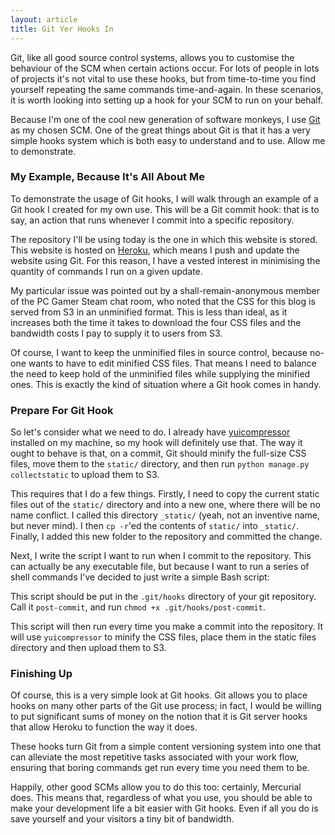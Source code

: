 ```yaml
---
layout: article
title: Git Yer Hooks In
---
```


Git, like all good source control systems, allows you to customise the
behaviour of the SCM when certain actions occur. For lots of people in lots
of projects it's not vital to use these hooks, but from time-to-time you find
yourself repeating the same commands time-and-again. In these scenarios, it is
worth looking into setting up a hook for your SCM to run on your behalf.

Because I'm one of the cool new generation of software monkeys, I use
[Git](http://git-scm.com/) as my chosen SCM. One of the great things about Git
is that it has a very simple hooks system which is both easy to understand and
to use. Allow me to demonstrate.

### My Example, Because It's All About Me

To demonstrate the usage of Git hooks, I will walk through an example of a Git
hook I created for my own use. This will be a Git commit hook: that is to say,
an action that runs whenever I commit into a specific repository.

The repository I'll be using today is the one in which this website is stored.
This website is hosted on [Heroku](http://www.heroku.com/), which means I push
and update the website using Git. For this reason, I have a vested interest in
minimising the quantity of commands I run on a given update.

My particular issue was pointed out by a shall-remain-anonymous member of the
PC Gamer Steam chat room, who noted that the CSS for this blog is served from
S3 in an unminified format. This is less than ideal, as it increases both the
time it takes to download the four CSS files and the bandwidth costs I pay to
supply it to users from S3.

Of course, I want to keep the unminified files in source control, because
no-one wants to have to edit minified CSS files. That means I need to balance
the need to keep hold of the unminified files while supplying the minified
ones. This is exactly the kind of situation where a Git hook comes in handy.

### Prepare For Git Hook

So let's consider what we need to do. I already have
[yuicompressor](http://developer.yahoo.com/yui/compressor/) installed on my
machine, so my hook will definitely use that. The way it ought to behave is
that, on a commit, Git should minify the full-size CSS files, move them to
the `static/` directory, and then run `python manage.py collectstatic` to
upload them to S3.

This requires that I do a few things. Firstly, I need to copy the current
static files out of the `static/` directory and into a new one, where there
will be no name conflict. I called this directory `_static/` (yeah, not an
inventive name, but never mind). I then `cp -r`'ed the contents of `static/`
into `_static/`. Finally, I added this new folder to the repository and
committed the change.

Next, I write the script I want to run when I commit to the repository. This
can actually be any executable file, but because I want to run a series of
shell commands I've decided to just write a simple Bash script:

<script src="https://gist.github.com/3379184.js?file=gistfile1.sh"></script>

This script should be put in the `.git/hooks` directory of your git
repository. Call it `post-commit`, and run `chmod +x .git/hooks/post-commit`.

This script will then run every time you make a commit into the repository.
It will use `yuicompressor` to minify the CSS files, place them in the static
files directory and then upload them to S3.

### Finishing Up

Of course, this is a very simple look at Git hooks. Git allows you to place
hooks on many other parts of the Git use process; in fact, I would be willing
to put significant sums of money on the notion that it is Git server hooks
that allow Heroku to function the way it does.

These hooks turn Git from a simple content versioning system into one that can
alleviate the most repetitive tasks associated with your work flow, ensuring
that boring commands get run every time you need them to be.

Happily, other good SCMs allow you to do this too: certainly, Mercurial does.
This means that, regardless of what you use, you should be able to make your
development life a bit easier with Git hooks. Even if all you do is save
yourself and your visitors a tiny bit of bandwidth.

